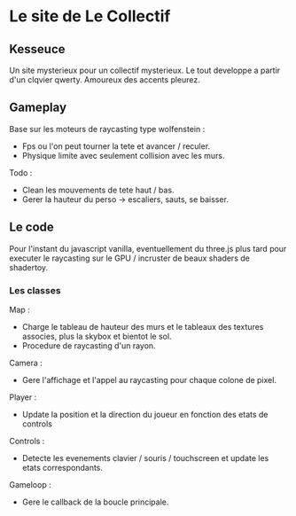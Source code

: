 # Le site de Le Collectif

## Kesseuce

Un site mysterieux pour un collectif mysterieux.
Le tout developpe a partir d'un clqvier qwerty.
Amoureux des accents pleurez.

## Gameplay

Base sur les moteurs de raycasting type wolfenstein :
- Fps ou l'on peut tourner la tete et avancer / reculer.
- Physique limite avec seulement collision avec les murs.

Todo :
- Clean les mouvements de tete haut / bas.
- Gerer la hauteur du perso -> escaliers, sauts, se baisser.

## Le code

Pour l'instant du javascript vanilla, eventuellement du three.js plus tard pour
executer le raycasting sur le GPU / incruster de beaux shaders de shadertoy.

### Les classes

Map :
- Charge le tableau de hauteur des murs et le tableaux des textures associes,
  plus la skybox et bientot le sol.
- Procedure de raycasting d'un rayon.

Camera :
- Gere l'affichage et l'appel au raycasting pour chaque colone de pixel.

Player :
- Update la position et la direction du joueur en fonction des etats de controls

Controls :
- Detecte les evenements clavier / souris / touchscreen et update les etats
  correspondants.

Gameloop :
- Gere le callback de la boucle principale.

